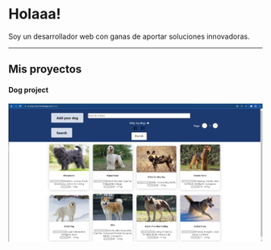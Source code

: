 <h1> Holaaa!</h1>
Soy un desarrollador web con ganas de aportar soluciones innovadoras.

<hr/>

<h2> Mis proyectos</h2>

<h4>Dog project</h4>

<img src="./dogspi.PNG"/>

<!--
**LucasSantillan0/LucasSantillan0** is a ✨ _special_ ✨ repository because its `README.md` (this file) appears on your GitHub profile.

Here are some ideas to get you started:

- 🔭 I’m currently working on ...
- 🌱 I’m currently learning ...
- 👯 I’m looking to collaborate on ...
- 🤔 I’m looking for help with ...
- 💬 Ask me about ...
- 📫 How to reach me: ...
- 😄 Pronouns: ...
- ⚡ Fun fact: ...
-->
